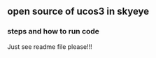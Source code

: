 
## open source of ucos3 in skyeye


### steps and how to run code
Just see readme file please!!!





